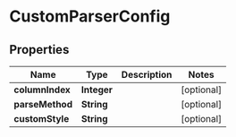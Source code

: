
# CustomParserConfig

## Properties
Name | Type | Description | Notes
------------ | ------------- | ------------- | -------------
**columnIndex** | **Integer** |  |  [optional]
**parseMethod** | **String** |  |  [optional]
**customStyle** | **String** |  |  [optional]



